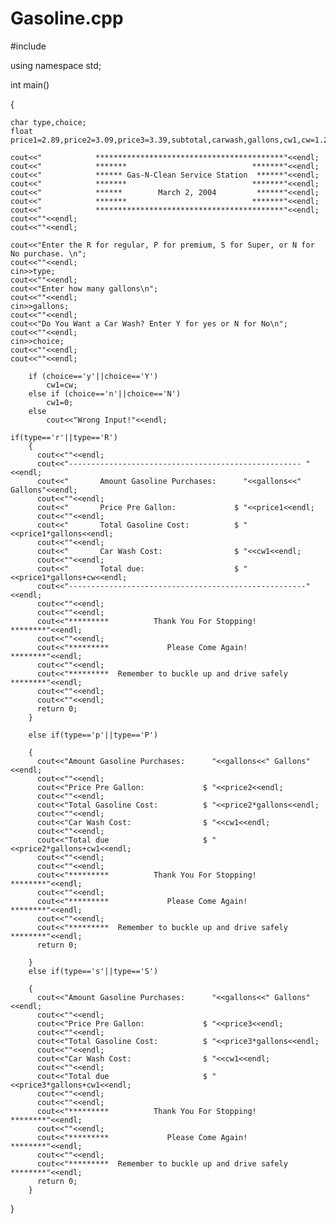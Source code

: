 # Gasoline.cpp

#include <iostream>

using namespace std;

int main()

{

    char type,choice;
    float price1=2.89,price2=3.09,price3=3.39,subtotal,carwash,gallons,cw1,cw=1.25;

    cout<<"            ******************************************"<<endl;
    cout<<"            *******                            *******"<<endl;
    cout<<"            ****** Gas-N-Clean Service Station  ******"<<endl;
    cout<<"            *******                            *******"<<endl;
    cout<<"            ******        March 2, 2004         ******"<<endl;
    cout<<"            *******                            *******"<<endl;
    cout<<"            ******************************************"<<endl;
    cout<<""<<endl;
    cout<<""<<endl;

    cout<<"Enter the R for regular, P for premium, S for Super, or N for No purchase. \n";
    cout<<""<<endl;
    cin>>type;
    cout<<""<<endl;
    cout<<"Enter how many gallons\n";
    cout<<""<<endl;
    cin>>gallons;
    cout<<""<<endl;
    cout<<"Do You Want a Car Wash? Enter Y for yes or N for No\n";
    cout<<""<<endl;
    cin>>choice;
    cout<<""<<endl;
    cout<<""<<endl;

        if (choice=='y'||choice=='Y')
            cw1=cw;
        else if (choice=='n'||choice=='N')
            cw1=0;
        else
            cout<<"Wrong Input!"<<endl;

    if(type=='r'||type=='R')
        {
          cout<<""<<endl;
          cout<<"---------------------------------------------------- "<<endl;
          cout<<"       Amount Gasoline Purchases:      "<<gallons<<" Gallons"<<endl;
          cout<<""<<endl;
          cout<<"       Price Pre Gallon:             $ "<<price1<<endl;
          cout<<""<<endl;
          cout<<"       Total Gasoline Cost:          $ "<<price1*gallons<<endl;
          cout<<""<<endl;
          cout<<"       Car Wash Cost:                $ "<<cw1<<endl;
          cout<<""<<endl;
          cout<<"       Total due:                    $ "<<price1*gallons+cw<<endl;
          cout<<"-----------------------------------------------------"<<endl;
          cout<<""<<endl;
          cout<<""<<endl;
          cout<<"*********          Thank You For Stopping!         ********"<<endl;
          cout<<""<<endl;
          cout<<"*********             Please Come Again!           ********"<<endl;
          cout<<""<<endl;
          cout<<"*********  Remember to buckle up and drive safely  ********"<<endl;
          cout<<""<<endl;
          cout<<""<<endl;
          return 0;
        }

        else if(type=='p'||type=='P')

        {
          cout<<"Amount Gasoline Purchases:      "<<gallons<<" Gallons"<<endl;
          cout<<""<<endl;
          cout<<"Price Pre Gallon:             $ "<<price2<<endl;
          cout<<""<<endl;
          cout<<"Total Gasoline Cost:          $ "<<price2*gallons<<endl;
          cout<<""<<endl;
          cout<<"Car Wash Cost:                $ "<<cw1<<endl;
          cout<<""<<endl;
          cout<<"Total due                     $ "<<price2*gallons+cw1<<endl;
          cout<<""<<endl;
          cout<<""<<endl;
          cout<<"*********          Thank You For Stopping!         ********"<<endl;
          cout<<""<<endl;
          cout<<"*********             Please Come Again!           ********"<<endl;
          cout<<""<<endl;
          cout<<"*********  Remember to buckle up and drive safely  ********"<<endl;
          return 0;

        }
        else if(type=='s'||type=='S')

        {
          cout<<"Amount Gasoline Purchases:      "<<gallons<<" Gallons"<<endl;
          cout<<""<<endl;
          cout<<"Price Pre Gallon:             $ "<<price3<<endl;
          cout<<""<<endl;
          cout<<"Total Gasoline Cost:          $ "<<price3*gallons<<endl;
          cout<<""<<endl;
          cout<<"Car Wash Cost:                $ "<<cw1<<endl;
          cout<<""<<endl;
          cout<<"Total due                     $ "<<price3*gallons+cw1<<endl;
          cout<<""<<endl;
          cout<<""<<endl;
          cout<<"*********          Thank You For Stopping!         ********"<<endl;
          cout<<""<<endl;
          cout<<"*********             Please Come Again!           ********"<<endl;
          cout<<""<<endl;
          cout<<"*********  Remember to buckle up and drive safely  ********"<<endl;
          return 0;
        }

}

